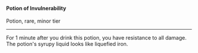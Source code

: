 #### Potion of Invulnerability

Potion, rare, minor tier

---

For 1 minute after you drink this potion, you have resistance to all damage. The potion's syrupy liquid looks like liquefied iron.